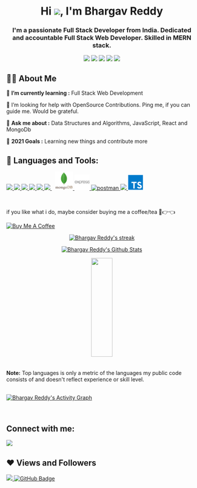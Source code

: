 <!-- ![](https://visitor-badge.glitch.me/badge?page_id=Bhargav1224.Bhargav1224) -->

<!-- <p align="left"> <img src="https://komarev.com/ghpvc/?username=Bhargav1224&label=Profile%20views&color=0e75b6&style=flat" alt="Bhargav1224" /> </p> -->

<h1 align="center">Hi <img src="https://raw.githubusercontent.com/MartinHeinz/MartinHeinz/master/wave.gif" width="30px">, I'm Bhargav Reddy</h1>
<h3 align="center">I'm a passionate Full Stack Developer from India. Dedicated and accountable Full Stack Web Developer. Skilled in MERN stack.</h3>

<p align= "center">

<img src="https://img.shields.io/badge/JS-Javascript-red"/>
<img src="https://img.shields.io/badge/React-React-blue"/>
<img src="https://img.shields.io/badge/Node-node-green"/>
<img src="https://img.shields.io/badge/express-Express-blueviolet"/>
<img src="https://img.shields.io/badge/Mongodb-mongodb-brightgreen"/>
</p>

## 🙋‍♂️ About Me

🌱 **I’m currently learning :** Full Stack Web Development

🤝 I’m looking for help with OpenSource Contributions. Ping me, if you can guide me. Would be grateful.

💬 **Ask me about :** Data Structures and Algorithms, JavaScript, React and MongoDb

🥅 **2021 Goals :** Learning new things and contribute more

<!-- 📫 You can reach me at [chat](mailto:bhargavkudala@gmail.com)! -->


## 🚀 Languages and Tools:
<p align="left">
    <a href="https://www.w3.org/html/" target="_blank"> <img src="https://img.icons8.com/color/48/000000/html-5.png"/> </a>
    <a href="https://www.w3schools.com/css/" target="_blank"> <img src="https://img.icons8.com/color/48/000000/css3.png"/> </a>
    <a href="https://developer.mozilla.org/en-US/docs/Web/JavaScript" target="_blank"> <img src="https://img.icons8.com/color/48/000000/javascript.png"/> </a>
    <a href="https://reactjs.org/" target="_blank"> <img src="https://img.icons8.com/color/48/000000/react-native.png"/> </a>
    <a href="https://redux.js.org" target="_blank"> <img src="https://img.icons8.com/color/48/000000/redux.png"/> </a>    
    <!-- <a href="https://getbootstrap.com" target="_blank"> <img src="https://img.icons8.com/color/48/000000/bootstrap.png"/> </a>  -->
    <a style="padding-right:8px;" href="https://nodejs.org" target="_blank"> <img src="https://img.icons8.com/color/48/000000/nodejs.png"/> </a>
     <a href="https://www.mongodb.com/" target="_blank"> <img src="https://raw.githubusercontent.com/devicons/devicon/master/icons/mongodb/mongodb-original-wordmark.svg" alt="mongodb" width="48" height="48"/> </a>
     <a href="https://expressjs.com" target="_blank"> <img src="https://raw.githubusercontent.com/devicons/devicon/master/icons/express/express-original-wordmark.svg" alt="express" width="40" height="40"/> </a>
     <a href="https://postman.com" target="_blank"> <img src="https://www.vectorlogo.zone/logos/getpostman/getpostman-icon.svg" alt="postman" width="45" height="45"/> </a>
    <!-- <a style="padding-right:8px;" href="https://www.mysql.com/" target="_blank"> <img src="https://img.icons8.com/fluent/50/000000/mysql-logo.png"/> </a> --> 
    <!-- <a href="https://firebase.google.com/" target="_blank"> <img src="https://img.icons8.com/color/48/000000/firebase.png"/> </a>  -->   
    <a href="https://git-scm.com/" target="_blank"> <img src="https://img.icons8.com/color/48/000000/git.png"/> </a>
      <a href="https://www.typescriptlang.org/" target="_blank"> <img src="https://raw.githubusercontent.com/devicons/devicon/master/icons/typescript/typescript-original.svg" alt="typescript" width="40" height="40"/> </a>  
</p>
<br/>

if you like what i do, maybe consider buying me a coffee/tea 🥺👉👈

<a href="https://www.buymeacoffee.com/Bhargav1224" target="_blank"><img src="https://cdn.buymeacoffee.com/buttons/v2/default-red.png" alt="Buy Me A Coffee" width="150" ></a>

<p align="center">
    <a href="https://github.com/Bhargav1224/github-readme-streak-stats">
        <img title="🔥 Get streak stats for your profile at git.io/streak-stats" alt="Bhargav Reddy's streak" src="https://github-readme-streak-stats.herokuapp.com/?user=Bhargav1224&theme=black-ice&hide_border=true&stroke=0000&background=060A0CD0"/>
    </a>
</p>

 
  <p align="center">
    <a href="https://github.com/Bhargav1224/github-readme-stats"><img alt="Bhargav Reddy's Github Stats" src="https://github-readme-stats.vercel.app/api?username=Bhargav1224&show_icons=true&count_private=true&theme=react&hide_border=true&bg_color=0D1117" /></a>
    </p>
    <!-- <p align="center">
  <a href="https://github.com/Bhargav1224/github-readme-stats"><img alt="Bhargav Reddy's Top Languages" src="https://github-readme-stats.vercel.app/api/top-langs/?username=Bhargav1224&langs_count=8&count_private=true&layout=compact&theme=react&hide_border=true&bg_color=0D1117" /></a></p> -->
  <p align="center">
    <img src="https://github-readme-stats.vercel.app/api/top-langs/?username=Bhargav1224&theme=react&hide_border=true&bg_color=0D1117" height="260px" width="33.25%"/>
    </p>
 

  <!-- <p>
  <img align="center" src="https://github-readme-stats.vercel.app/api/top-langs?username=Bhargav1224&show_icons=true&locale=en&layout=compact" alt="Bhargav1224"/>
</p>

<p><img align="center" src="https://github-readme-stats.vercel.app/api?username=Bhargav1224&show_icons=true&locale=en" alt="Bhargav1224" /></p> -->

  <br/>
  <b>Note:</b> Top languages is only a metric of the languages my public code consists of and doesn't reflect experience or skill level.

<br/>
<br/>

<a href="https://github.com/Bhargav1224/github-readme-activity-graph"><img alt="Bhargav Reddy's Activity Graph" src="https://activity-graph.herokuapp.com/graph?username=Bhargav1224&bg_color=0D1117&color=5BCDEC&line=5BCDEC&point=FFFFFF&hide_border=true" /></a>

<br/>

## Connect with me:
<p align="left">

<a href = "https://www.linkedin.com/in/bhargav-kudala/"><img src="https://img.icons8.com/fluent/48/000000/linkedin.png"/></a>


<!-- <a href = ""><img src="https://img.icons8.com/color/48/000000/youtube-play.png"/></a> -->

</p>

## ❤ Views and Followers
<a href="https://github.com/Bhargav1224/github-profile-views-counter">
    <img src="https://komarev.com/ghpvc/?username=Bhargav1224">
</a>
<a href="https://github.com/Bhargav1224?tab=followers"><img src="https://img.shields.io/github/followers/Bhargav1224?label=Followers&style=social" alt="GitHub Badge"></a>
